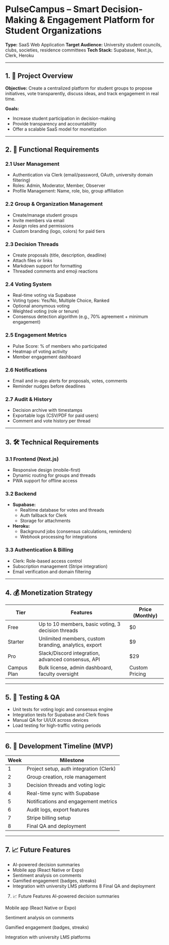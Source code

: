 # PulseCampus – Smart Decision-Making & Engagement Platform for Student Organizations

**Type:** SaaS Web Application
**Target Audience:** University student councils, clubs, societies, residence committees
**Tech Stack:** Supabase, Next.js, Clerk, Heroku

---

## 1. 🎯 Project Overview

**Objective:**
Create a centralized platform for student groups to propose initiatives, vote transparently, discuss ideas, and track engagement in real time.

**Goals:**

- Increase student participation in decision-making
- Provide transparency and accountability
- Offer a scalable SaaS model for monetization

---

## 2. 🧩 Functional Requirements

### 2.1 User Management

- Authentication via Clerk (email/password, OAuth, university domain filtering)
- Roles: Admin, Moderator, Member, Observer
- Profile Management: Name, role, bio, group affiliation

### 2.2 Group & Organization Management

- Create/manage student groups
- Invite members via email
- Assign roles and permissions
- Custom branding (logo, colors) for paid tiers

### 2.3 Decision Threads

- Create proposals (title, description, deadline)
- Attach files or links
- Markdown support for formatting
- Threaded comments and emoji reactions

### 2.4 Voting System

- Real-time voting via Supabase
- Voting types: Yes/No, Multiple Choice, Ranked
- Optional anonymous voting
- Weighted voting (role or tenure)
- Consensus detection algorithm (e.g., 70% agreement + minimum engagement)

### 2.5 Engagement Metrics

- Pulse Score: % of members who participated
- Heatmap of voting activity
- Member engagement dashboard

### 2.6 Notifications

- Email and in-app alerts for proposals, votes, comments
- Reminder nudges before deadlines

### 2.7 Audit & History

- Decision archive with timestamps
- Exportable logs (CSV/PDF for paid users)
- Comment and vote history per thread

---

## 3. 🛠 Technical Requirements

### 3.1 Frontend (Next.js)

- Responsive design (mobile-first)
- Dynamic routing for groups and threads
- PWA support for offline access

### 3.2 Backend

- **Supabase:**
    - Realtime database for votes and threads
    - Auth fallback for Clerk
    - Storage for attachments
- **Heroku:**
    - Background jobs (consensus calculations, reminders)
    - Webhook processing for integrations

### 3.3 Authentication & Billing

- Clerk: Role-based access control
- Subscription management (Stripe integration)
- Email verification and domain filtering

---

## 4. 💰 Monetization Strategy

| Tier        | Features                                              | Price (Monthly) |
| ----------- | ----------------------------------------------------- | --------------- |
| Free        | Up to 10 members, basic voting, 3 decision threads    | $0              |
| Starter     | Unlimited members, custom branding, analytics, export | $9              |
| Pro         | Slack/Discord integration, advanced consensus, API    | $29             |
| Campus Plan | Bulk license, admin dashboard, faculty oversight      | Custom Pricing  |

---

## 5. 🧪 Testing & QA

- Unit tests for voting logic and consensus engine
- Integration tests for Supabase and Clerk flows
- Manual QA for UI/UX across devices
- Load testing for high-traffic voting periods

---

## 6. 📅 Development Timeline (MVP)

| Week | Milestone                               |
| ---- | --------------------------------------- |
| 1    | Project setup, auth integration (Clerk) |
| 2    | Group creation, role management         |
| 3    | Decision threads and voting logic       |
| 4    | Real-time sync with Supabase            |
| 5    | Notifications and engagement metrics    |
| 6    | Audit logs, export features             |
| 7    | Stripe billing setup                    |
| 8    | Final QA and deployment                 |

---

## 7. 📈 Future Features

- AI-powered decision summaries
- Mobile app (React Native or Expo)
- Sentiment analysis on comments
- Gamified engagement (badges, streaks)
- Integration with university LMS platforms
  8 Final QA and deployment

7. 📈 Future Features
   AI-powered decision summaries

Mobile app (React Native or Expo)

Sentiment analysis on comments

Gamified engagement (badges, streaks)

Integration with university LMS platforms
